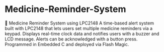 # Medicine-Reminder-System
💊 Medicine Reminder System using LPC2148 A time-based alert system built with LPC2148 that lets users set multiple medicine reminders via a keypad. Displays real-time clock data and notifies users with a buzzer and LCD message. Alerts can be acknowledged with a button press. Programmed in Embedded C and deployed via Flash Magic.
